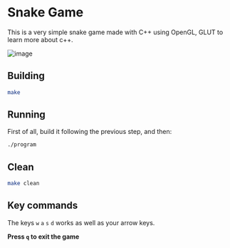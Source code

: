 # Snake Game

This is a very simple snake game made with C++ using OpenGL, GLUT to learn more about c++.

![image](https://github.com/user-attachments/assets/3e51a251-3665-47a8-914f-680fcdc22189)

## Building

```bash
make
```

## Running

First of all, build it following the previous step, and then:

```bash
./program
```

## Clean

```bash
make clean
```

## Key commands

The keys `w` `a` `s` `d` works as well as your arrow keys.

**Press `q` to exit the game**
